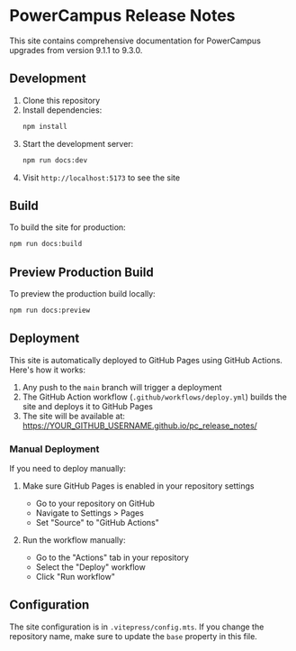 # PowerCampus Release Notes

This site contains comprehensive documentation for PowerCampus upgrades from version 9.1.1 to 9.3.0.

## Development

1. Clone this repository
2. Install dependencies:
   ```bash
   npm install
   ```
3. Start the development server:
   ```bash
   npm run docs:dev
   ```
4. Visit `http://localhost:5173` to see the site

## Build

To build the site for production:
```bash
npm run docs:build
```

## Preview Production Build

To preview the production build locally:
```bash
npm run docs:preview
```

## Deployment

This site is automatically deployed to GitHub Pages using GitHub Actions. Here's how it works:

1. Any push to the `main` branch will trigger a deployment
2. The GitHub Action workflow (`.github/workflows/deploy.yml`) builds the site and deploys it to GitHub Pages
3. The site will be available at: https://YOUR_GITHUB_USERNAME.github.io/pc_release_notes/

### Manual Deployment

If you need to deploy manually:

1. Make sure GitHub Pages is enabled in your repository settings
   - Go to your repository on GitHub
   - Navigate to Settings > Pages
   - Set "Source" to "GitHub Actions"

2. Run the workflow manually:
   - Go to the "Actions" tab in your repository
   - Select the "Deploy" workflow
   - Click "Run workflow"

## Configuration

The site configuration is in `.vitepress/config.mts`. If you change the repository name, make sure to update the `base` property in this file. 